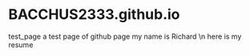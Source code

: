 # BACCHUS2333.github.io
test_page
a test page of github page
my name is Richard
\n here is my resume
